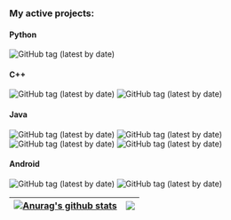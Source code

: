 ### My active projects:

#### Python
![GitHub tag (latest by date)](https://img.shields.io/github/v/tag/APN-Pucky/smpl?label=smpl)

#### C++
![GitHub tag (latest by date)](https://img.shields.io/github/v/tag/APN-Pucky/tyrant_optimize?label=tyrant_optimize)
![GitHub tag (latest by date)](https://img.shields.io/github/v/tag/APN-Pucky/guess_factor?label=guess_factor)

#### Java
![GitHub tag (latest by date)](https://img.shields.io/github/v/tag/APN-Pucky/TeXCalc?label=TeXCalc)
![GitHub tag (latest by date)](https://img.shields.io/github/v/tag/APN-Pucky/GitJarUpdate?label=%20GitJarUpdate)
![GitHub tag (latest by date)](https://img.shields.io/github/v/tag/APN-Pucky/TUM?label=TUM)
![GitHub tag (latest by date)](https://img.shields.io/github/v/tag/APN-Pucky/APN-Pucky-Line-Chat-Bot?label=APN-Pucky-Line-Chat-Bot%20)

#### Android
![GitHub tag (latest by date)](https://img.shields.io/github/v/tag/APN-Pucky/NXT-Android-Control?label=%20NXT-Android-Control)
![GitHub tag (latest by date)](https://img.shields.io/github/v/tag/APN-Pucky/mTUO?label=mTUO)



| <a href="https://github.com/anuraghazra/github-readme-stats"><img align="center" src="https://github-readme-stats.vercel.app/api?username=APN-Pucky&show_icons=true&include_all_commits=true&theme=buefy&hide_border=true" alt="Anurag's github stats" /></a> | <a href="https://github.com/anuraghazra/github-readme-stats"><img align="center" src="https://github-readme-stats.vercel.app/api/top-langs/?username=APN-Pucky&layout=compact&theme=buefy&hide_border=true" /></a> |
| ------------- | ------------- |
